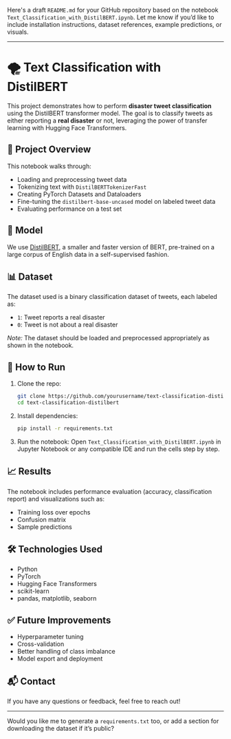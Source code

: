 Here's a draft `README.md` for your GitHub repository based on the notebook `Text_Classification_with_DistilBERT.ipynb`. Let me know if you’d like to include installation instructions, dataset references, example predictions, or visuals.

---

# 🌪️ Text Classification with DistilBERT

This project demonstrates how to perform **disaster tweet classification** using the DistilBERT transformer model. The goal is to classify tweets as either reporting a **real disaster** or not, leveraging the power of transfer learning with Hugging Face Transformers.

## 📁 Project Overview

This notebook walks through:

- Loading and preprocessing tweet data
- Tokenizing text with `DistilBERTTokenizerFast`
- Creating PyTorch Datasets and Dataloaders
- Fine-tuning the `distilbert-base-uncased` model on labeled tweet data
- Evaluating performance on a test set

## 🧠 Model

We use [DistilBERT](https://huggingface.co/distilbert-base-uncased), a smaller and faster version of BERT, pre-trained on a large corpus of English data in a self-supervised fashion.

## 📊 Dataset

The dataset used is a binary classification dataset of tweets, each labeled as:

- `1`: Tweet reports a real disaster
- `0`: Tweet is not about a real disaster

*Note:* The dataset should be loaded and preprocessed appropriately as shown in the notebook.

## 🚀 How to Run

1. Clone the repo:
   ```bash
   git clone https://github.com/yourusername/text-classification-distilbert.git
   cd text-classification-distilbert
   ```

2. Install dependencies:
   ```bash
   pip install -r requirements.txt
   ```

3. Run the notebook:
   Open `Text_Classification_with_DistilBERT.ipynb` in Jupyter Notebook or any compatible IDE and run the cells step by step.

## 📈 Results

The notebook includes performance evaluation (accuracy, classification report) and visualizations such as:

- Training loss over epochs
- Confusion matrix
- Sample predictions

## 🛠️ Technologies Used

- Python
- PyTorch
- Hugging Face Transformers
- scikit-learn
- pandas, matplotlib, seaborn

## ✅ Future Improvements

- Hyperparameter tuning
- Cross-validation
- Better handling of class imbalance
- Model export and deployment

## 📬 Contact

If you have any questions or feedback, feel free to reach out!

---

Would you like me to generate a `requirements.txt` too, or add a section for downloading the dataset if it’s public?
